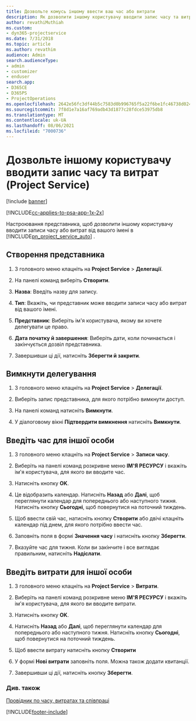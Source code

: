 ```yaml
---
title: Дозвольте комусь іншому ввести ваш час або витрати
description: Як дозволити іншому користувачу вводити запис часу та витрат у Project Service
author: revathiMuthiah
ms.custom:
- dyn365-projectservice
ms.date: 7/31/2018
ms.topic: article
ms.author: revathim
audience: Admin
search.audienceType:
- admin
- customizer
- enduser
search.app:
- D365CE
- D365PS
- ProjectOperations
ms.openlocfilehash: 2642e56fc3df44b5c7583d0b996765f5a22f6be1fc46738d02462d928f833048
ms.sourcegitcommit: 7f8d1e7a16af769adb43d1877c28fdce53975db8
ms.translationtype: MT
ms.contentlocale: uk-UA
ms.lasthandoff: 08/06/2021
ms.locfileid: "7000736"
---
```

# <a name="allow-someone-else-to-enter-your-time-entry-or-expense-project-service"></a>Дозвольте іншому користувачу вводити запис часу та витрат (Project Service)

[!include [banner](../includes/psa-now-project-operations.md)]

[!INCLUDE[cc-applies-to-psa-app-1x-2x](../includes/cc-applies-to-psa-app-1x-2x.md)]

Настроювання представника, щоб дозволити іншому користувачу вводити записи часу або витрат від вашого імені в [!INCLUDE[pn_project_service_auto](../includes/pn-project-service-auto.md)] .  
  
## <a name="create-a-delegate"></a>Створення представника  
  
1.  З головного меню клацніть на **Project Service** > **Делегації**.  
  
2.  На панелі команд виберіть **Створити**.  
  
3. **Назва**: Введіть назву для запису.  
  
4. **Тип**: Вкажіть, чи представник може вводити записи часу або витрат від вашого імені.  
  
5. **Представник**: Виберіть ім'я користувача, якому ви хочете делегувати це право.  
  
6. **Дата початку й завершення**: Виберіть дати, коли починається і закінчується дозвіл представника.  
  
7.  Завершивши ці дії, натисніть **Зберегти й закрити**.  
  
## <a name="turn-off-delegation"></a>Вимкнути делегування  
  
1.  З головного меню клацніть на **Project Service** > **Делегації**.  
  
2.  Виберіть запис представника, для якого потрібно вимкнути доступ.  
  
3.  На панелі команд натисніть **Вимкнути**.  
  
4.  У діалоговому вікні **Підтвердити вимкнення** натисніть **Вимкнути**.  
  
## <a name="enter-time-for-someone-else"></a>Введіть час для іншої особи  
  
1.  З головного меню клацніть на **Project Service** > **Записи часу**.  
  
2.  Виберіть на панелі команд розкривне меню **ІМ'Я РЕСУРСУ** і вкажіть ім'я користувача, для якого ви вводите час.  
  
3.  Натисніть кнопку **OK**.  
  
4.  Це відобразить календар. Натисніть **Назад** або **Далі**, щоб переглянути календар для попереднього або наступного тижня. Натисніть кнопку **Сьогодні**, щоб повернутися на поточний тиждень.  
  
5.  Щоб ввести свій час, натисніть кнопку **Створити** або двічі клацніть календар під днем, для якого потрібно ввести час.  
  
6.  Заповніть поля в формі **Значення часу** і натисніть кнопку **Зберегти**.  
  
7.  Вказуйте час для тижня. Коли ви закінчите і все виглядає правильним, натисніть **Надіслати**.  
  
## <a name="enter-expenses-for-someone-else"></a>Введіть витрати для іншої особи  
  
1.  З головного меню клацніть на **Project Service** > **Витрати**.  
  
2.  Виберіть на панелі команд розкривне меню **ІМ'Я РЕСУРСУ** і вкажіть ім'я користувача, для якого ви вводите витрати.  
  
3.  Натисніть кнопку **OK**.  
  
4.  Натисніть **Назад** або **Далі**, щоб переглянути календар для попереднього або наступного тижня. Натисніть кнопку **Сьогодні**, щоб повернутися на поточний тиждень.  
  
5.  Щоб ввести витрату натисніть кнопку **Створити**  
  
6.  У формі **Нові витрати** заповніть поля. Можна також додати квитанції.  
  
7.  Завершивши ці дії, натисніть кнопку **Зберегти**.  
  
### <a name="see-also"></a>Див. також  
 [Провідник по часу, витратах та співпраці](../psa/time-expense-collaboration-guide.md)


[!INCLUDE[footer-include](../includes/footer-banner.md)]